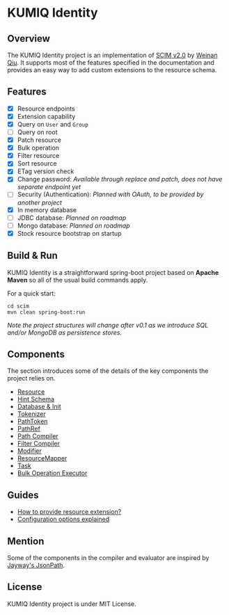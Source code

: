# KUMIQ Identity

## Overview

The KUMIQ Identity project is an implementation of [SCIM v2.0](http://www.simplecloud.info) by [Weinan Qiu](http://weinanqiu.com). It supports most of the features specified in the documentation and provides an easy way to add custom extensions to the resource schema.

## Features

- [x] Resource endpoints
- [x] Extension capability
- [x] Query on `User` and `Group`
- [ ] Query on root
- [x] Patch resource
- [x] Bulk operation
- [x] Filter resource
- [x] Sort resource
- [x] ETag version check
- [x] Change password: _Available through replace and patch, does not have separate endpoint yet_
- [ ] Security (Authentication): _Planned with OAuth, to be provided by another project_
- [x] In memory database
- [ ] JDBC database: _Planned on roadmap_
- [ ] Mongo database: _Planned on roadmap_
- [x] Stock resource bootstrap on startup

## Build & Run

KUMIQ Identity is a straightforward spring-boot project based on **Apache Maven** so all of the usual build commands apply.

For a quick start:

```
cd scim
mvn clean spring-boot:run
```

_Note the project structures will change after v0.1 as we introduce SQL and/or MongoDB as persistence stores._

## Components

The section introduces some of the details of the key components the project relies on.

- [Resource](docs/components/Resource.md)
- [Hint Schema](docs/components/HintSchema.md)
- [Database & Init](docs/components/DatabaseAndInit.md)
- [Tokenizer](docs/components/Tokenizer.md)
- [PathToken](docs/components/PathToken.md)
- [PathRef](docs/components/PathRef.md)
- [Path Compiler](docs/components/PathCompiler.md)
- [Filter Compiler](docs/components/FilterCompiler.md)
- [Modifier](docs/components/Modifier.md)
- [ResourceMapper](docs/components/ResourceMapper.md)
- [Task](docs/components/Task.md)
- [Bulk Operation Executor](docs/components/BulkOpExecutor.md)

## Guides

- [How to provide resource extension?](docs/guides/ResourceExtensionGuide.md)
- [Configuration options explained](docs/guides/ConfigurationOptionsGuide.md)

## Mention

Some of the components in the compiler and evaluator are inspired by [Jayway's JsonPath](https://github.com/jayway/JsonPath).

## License

KUMIQ Identity project is under MIT License.
